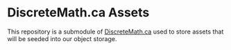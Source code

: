 # DiscreteMath.ca Assets

This repository is a submodule of [DiscreteMath.ca](https://github.com/CarletonComputerScienceSociety/discretemath.ca) used to store assets that will be seeded into our object storage.
